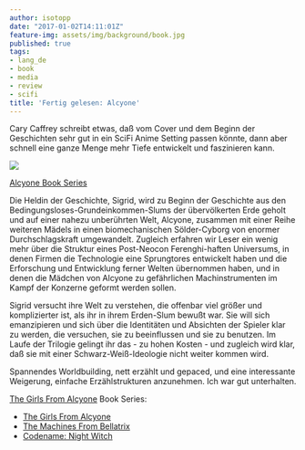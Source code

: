 ```yaml
---
author: isotopp
date: "2017-01-02T14:11:01Z"
feature-img: assets/img/background/book.jpg
published: true
tags:
- lang_de
- book
- media
- review
- scifi
title: 'Fertig gelesen: Alcyone'
---
```

Cary Caffrey schreibt etwas, daß vom Cover und dem Beginn der Geschichten sehr gut in ein SciFi Anime Setting passen könnte, dann aber schnell eine ganze Menge mehr Tiefe entwickelt und faszinieren kann.

[![](/uploads/2017/01/alcyone.jpg)](https://www.amazon.de/gp/product/B0198BOO3U)

[Alcyone Book Series](https://www.amazon.de/gp/product/B0198BOO3U)

Die Heldin der Geschichte, Sigrid, wird zu Beginn der Geschichte aus den Bedingungsloses-Grundeinkommen-Slums der übervölkerten Erde geholt und auf einer nahezu unberührten Welt, Alcyone, zusammen mit einer Reihe weiteren Mädels in einen biomechanischen Sölder-Cyborg von enormer Durchschlagskraft umgewandelt. Zugleich erfahren wir Leser ein wenig mehr über die Struktur eines Post-Neocon Ferenghi-haften Universums, in denen Firmen die Technologie eine Sprungtores entwickelt haben und die Erforschung und Entwicklung ferner Welten übernommen haben, und in denen die Mädchen von Alcyone zu gefährlichen Machinstrumenten im Kampf der Konzerne geformt werden sollen.

Sigrid versucht ihre Welt zu verstehen, die offenbar viel größer und komplizierter ist, als ihr in ihrem Erden-Slum bewußt war. Sie will sich emanzipieren und sich über die Identitäten und Absichten der Spieler klar zu werden, die versuchen, sie zu beeinflussen und sie zu benutzen. Im Laufe der Trilogie gelingt ihr das - zu hohen Kosten - und zugleich wird klar, daß sie mit einer Schwarz-Weiß-Ideologie nicht weiter kommen wird.

Spannendes Worldbuilding, nett erzählt und gepaced, und eine interessante Weigerung, einfache  Erzählstrukturen anzunehmen. Ich war gut unterhalten.

[The Girls From Alcyone](https://www.amazon.de/gp/product/B0198BOO3U) Book Series:
- [The Girls From Alcyone](https://www.amazon.de/Girls-Alcyone-English-Cary-Caffrey-ebook/dp/B006B9S8R6)
- [The Machines From Bellatrix](https://www.amazon.de/Machines-Bellatrix-Girls-Alcyone-English-ebook/dp/B00GFSR48C)
- [Codename: Night Witch](https://www.amazon.de/Codename-Night-Witch-Girls-Alcyone/dp/B01GIDD9Z0/)
